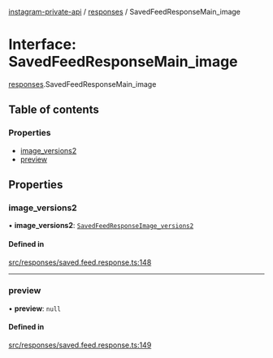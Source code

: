 [instagram-private-api](../../README.md) / [responses](../../modules/responses.md) / SavedFeedResponseMain_image

# Interface: SavedFeedResponseMain\_image

[responses](../../modules/responses.md).SavedFeedResponseMain_image

## Table of contents

### Properties

- [image\_versions2](SavedFeedResponseMain_image.md#image_versions2)
- [preview](SavedFeedResponseMain_image.md#preview)

## Properties

### image\_versions2

• **image\_versions2**: [`SavedFeedResponseImage_versions2`](SavedFeedResponseImage_versions2.md)

#### Defined in

[src/responses/saved.feed.response.ts:148](https://github.com/Nerixyz/instagram-private-api/blob/b3351b9/src/responses/saved.feed.response.ts#L148)

___

### preview

• **preview**: ``null``

#### Defined in

[src/responses/saved.feed.response.ts:149](https://github.com/Nerixyz/instagram-private-api/blob/b3351b9/src/responses/saved.feed.response.ts#L149)
